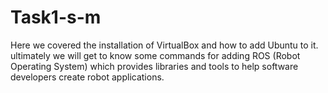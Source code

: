 # Task1-s-m
Here we covered the installation of VirtualBox and how to add Ubuntu to it. ultimately we will get to know some commands for adding ROS (Robot Operating System)  which provides libraries and tools to help software developers create robot applications. 
